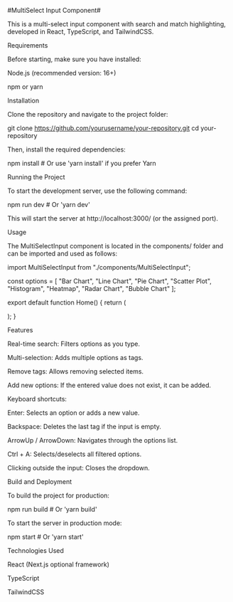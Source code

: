 #MultiSelect Input Component#

This is a multi-select input component with search and match highlighting, developed in React, TypeScript, and TailwindCSS.

Requirements

Before starting, make sure you have installed:

Node.js (recommended version: 16+)

npm or yarn

Installation

Clone the repository and navigate to the project folder:

git clone https://github.com/yourusername/your-repository.git
cd your-repository

Then, install the required dependencies:

npm install  # Or use 'yarn install' if you prefer Yarn

Running the Project

To start the development server, use the following command:

npm run dev  # Or 'yarn dev'

This will start the server at http://localhost:3000/ (or the assigned port).

Usage

The MultiSelectInput component is located in the components/ folder and can be imported and used as follows:

import MultiSelectInput from "./components/MultiSelectInput";

const options = [
  "Bar Chart", "Line Chart", "Pie Chart", "Scatter Plot", "Histogram",
  "Heatmap", "Radar Chart", "Bubble Chart"
];

export default function Home() {
  return (
    <div className="flex justify-center items-center h-screen">
      <MultiSelectInput options={options} />
    </div>
  );
}

Features

Real-time search: Filters options as you type.

Multi-selection: Adds multiple options as tags.

Remove tags: Allows removing selected items.

Add new options: If the entered value does not exist, it can be added.

Keyboard shortcuts:

Enter: Selects an option or adds a new value.

Backspace: Deletes the last tag if the input is empty.

ArrowUp / ArrowDown: Navigates through the options list.

Ctrl + A: Selects/deselects all filtered options.

Clicking outside the input: Closes the dropdown.

Build and Deployment

To build the project for production:

npm run build  # Or 'yarn build'

To start the server in production mode:

npm start  # Or 'yarn start'

Technologies Used

React (Next.js optional framework)

TypeScript

TailwindCSS